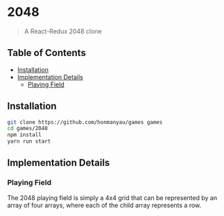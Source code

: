 # 2048

> A React-Redux 2048 clone

## Table of Contents

* [Installation](#installation)
* [Implementation Details](#implementation-details)
  * [Playing Field](#playing-field)

## Installation

```sh
git clone https://github.com/honmanyau/games games
cd games/2048
npm install
yarn run start
```

## Implementation Details

### Playing Field

The 2048 playing field is simply a 4x4 grid that can be represented by an array
of four arrays, where each of the child array represents a row.
